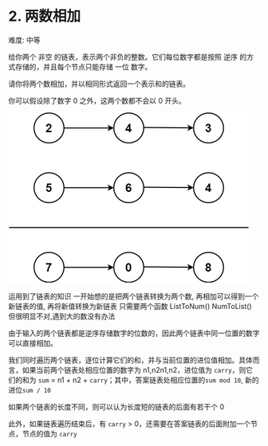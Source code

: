 # 2. 两数相加

难度: 中等

给你两个 非空 的链表，表示两个非负的整数。它们每位数字都是按照 逆序 的方式存储的，并且每个节点只能存储 一位 数字。

请你将两个数相加，并以相同形式返回一个表示和的链表。

你可以假设除了数字 0 之外，这两个数都不会以 0 开头。

![image](images/addtwonumber1.jpg)


运用到了链表的知识
一开始想的是把两个链表转换为两个数, 再相加可以得到一个新链表的值, 再将新值转换为新链表
只需要两个函数
ListToNum()
NumToList()
但很明显不对,遇到大的数没有办法

由于输入的两个链表都是逆序存储数字的位数的，因此两个链表中同一位置的数字可以直接相加。

我们同时遍历两个链表，逐位计算它们的和，并与当前位置的进位值相加。具体而言，如果当前两个链表处相应位置的数字为 n1,n2n1,n2，进位值为 `carry`，则它们的和为 `sum` = n1 + n2 + `carry`；其中，答案链表处相应位置的`sum mod 10`, 新的进位`sum / 10 `

如果两个链表的长度不同，则可以认为长度短的链表的后面有若干个 0

此外，如果链表遍历结束后，有 `carry` > 0，还需要在答案链表的后面附加一个节点，节点的值为 `carry`